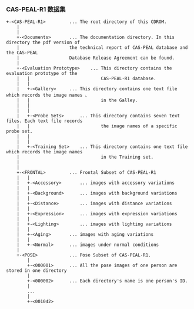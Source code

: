 ### CAS-PEAL-R1 数据集
    +-<CAS-PEAL-R1>			... The root directory of this CDROM.
        |
        |
        +-<Documents>		... The documentation directory. In this directory the pdf version of
        |				    the technical report of CAS-PEAL database and the CAS-PEAL
        |			 	    Database Release Agreement can be found.
        |
        +-<Evaluation Prototype>	... This directory contains the evaluation prototype of the 
        |   |                           CAS-PEAL-R1 database.
        |	|
        |	+-<Gallery>		... This directory contains one text file which records the image names 、
        |   |                           in the Galley.
        |	|				    
        |	|
        |	+-<Probe Sets>		... This directory contains seven text files. Each text file records 
        |   |                           the image names of a specific probe set.
        |	|			   
        |	|
        |	+-<Training Set>	... This directory contains one text file which records the image names 
        |                               in the Training set.
        |			   	   
        |	
        +-<FRONTAL>			... Frontal Subset of CAS-PEAL-R1
        |	|
        |	+-<Accessory>		... images with accessory variations
        |	|
        |	+-<Background>		... images with background variations
        |	|
        |	+-<Distance>		... images with distance variations
        |	|
        |	+-<Expression>		... images with expression variations
        |	|
        |	+-<Lighting>		... images with lighting variations
        |	|
        |	+-<Aging>		... images with aging variations
        |	|
        |	+-<Normal>		... images under normal conditions 
        |
        +-<POSE>			... Pose Subset of CAS-PEAL-R1.
        	|
        	+-<000001>		... All the pose images of one person are stored in one directory
        	|
        	+-<000002>		... Each directory's name is one person's ID.
        	|
        	...
        	|
           	+-<001042>
